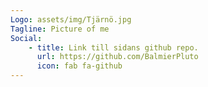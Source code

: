 ```yaml
---
Logo: assets/img/Tjärnö.jpg
Tagline: Picture of me
Social:
    - title: Link till sidans github repo.
      url: https://github.com/BalmierPluto
      icon: fab fa-github
---
```

